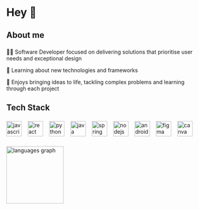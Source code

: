 <h1 align="left">Hey 👋</h1>


###

<h2 align="left">About me</h2>

###

<p align="left">👨‍💻 Software Developer focused on delivering solutions that prioritise user needs and exceptional design<br><p><p/>🎨 Learning about new technologies and frameworks<br><p><p/>💭 Enjoys bringing ideas to life, tackling complex problems and learning through each project</p>

###

<h2 align="left">Tech Stack</h2>

###

<div align="left">
  <img src="https://cdn.jsdelivr.net/gh/devicons/devicon/icons/javascript/javascript-original.svg" height="40" alt="javascript logo" style="display: inline-block; margin-right: 12px;" />
  <img src="https://cdn.jsdelivr.net/gh/devicons/devicon/icons/react/react-original.svg" height="40" alt="react logo" style="display: inline-block; margin-right: 12px;" />
  <img src="https://cdn.jsdelivr.net/gh/devicons/devicon/icons/python/python-original.svg" height="40" alt="python logo" style="display: inline-block; margin-right: 12px;" />
  <img src="https://cdn.jsdelivr.net/gh/devicons/devicon/icons/java/java-original.svg" height="40" alt="java logo" style="display: inline-block; margin-right: 12px;" />
  <img src="https://cdn.jsdelivr.net/gh/devicons/devicon/icons/spring/spring-original.svg" height="40" alt="spring logo" style="display: inline-block; margin-right: 12px;" />
  <img src="https://cdn.jsdelivr.net/gh/devicons/devicon/icons/nodejs/nodejs-original.svg" height="40" alt="nodejs logo" style="display: inline-block; margin-right: 12px;" />
  <img src="https://cdn.jsdelivr.net/gh/devicons/devicon/icons/android/android-original.svg" height="40" alt="android logo" style="display: inline-block; margin-right: 12px;" />
  <img src="https://cdn.jsdelivr.net/gh/devicons/devicon/icons/figma/figma-original.svg" height="40" alt="figma logo" style="display: inline-block; margin-right: 12px;" />
  <img src="https://cdn.jsdelivr.net/gh/devicons/devicon/icons/canva/canva-original.svg" height="40" alt="canva logo" style="display: inline-block; margin-right: 12px;" />
</div>


###

<div align="left-centre">
  <img src="https://github-readme-stats.vercel.app/api/top-langs?username=meghd9&locale=en&hide_title=false&layout=compact&card_width=320&langs_count=5&theme=default&hide_border=false&order=2" height="150" alt="languages graph"  />
</div>

###
